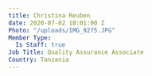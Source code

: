 ```yaml
---
title: Christina Reuben
date: 2020-07-02 18:01:00 Z
Photo: "/uploads/IMG_9275.JPG"
Member Type:
  Is Staff: true
Job Title: Quality Assurance Associate
Country: Tanzania
---
```



